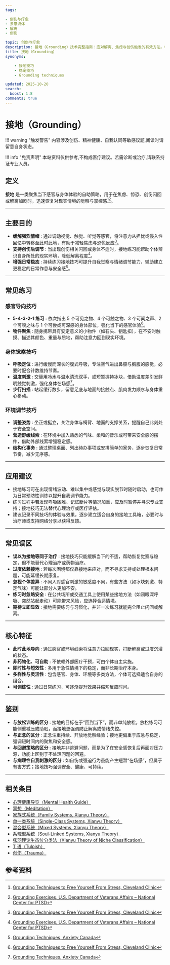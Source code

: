 ```yaml
---
tags:

- 创伤与疗愈
- 多意识体
- 解离
- 创伤

topic: 创伤与疗愈
description: 接地（Grounding）技术完整指南：应对解离、焦虑与创伤触发的有效方法。学习感官觉察、身体定向等实用技巧，重建当下连接
title: 接地（Grounding）
synonyms:

    - 接地技巧
    - 稳定技巧
    - Grounding techniques

updated: 2025-10-20
search:
  boost: 1.8
comments: true
---
```


# 接地（Grounding）

!!! warning "触发警告"
    内容涉及创伤、精神健康、自我认同等敏感议题,阅读时请留意自身状态。

!!! info "免责声明"
    本站资料仅供参考,不构成医疗建议。若需诊断或治疗,请联系持证专业人员。

## 定义

**接地** 是一类聚焦当下感官与身体体验的自助策略，用于在焦虑、惊恐、创伤闪回或解离加剧时，迅速恢复对现实情境的觉察与掌控感[^接地-1][^接地-2]。

---

## 主要目的

- **缓解强烈情绪** : 通过调动视觉、触觉、听觉等感官，将注意力从担忧或侵入性回忆中转移至此时此地，有助于减轻焦虑与恐慌反应[^接地-1]。
- **支持创伤后调节** : 当出现创伤相关闪回或身体不适时，接地练习能帮助个体辨识自身所处的现实环境，降低解离程度[^接地-2]。
- **增强日常稳态** : 持续练习接地技巧可提升自我觉察与情绪调节能力，辅助建立更稳定的日常作息与安全感[^接地-3]。

---

## 常见练习

### 感官导向技巧

- **5-4-3-2-1 练习** : 依次指出 5 个可见之物、4 个可触之物、3 个可闻之声、2 个可嗅之味与 1 个可尝或可深感的身体部位，强化当下的感官体验[^接地-1]。
- **物件聚焦** : 随身携带具有安定意义的小物件（如石头、钥匙扣），在不安时触摸、描述其颜色、重量与质地，帮助注意力回到现实环境。

### 身体觉察技巧

- **呼吸定位** : 进行缓慢而深长的腹式呼吸，专注空气进出鼻腔与胸腹的感觉，必要时配合计数维持节奏。
- **温度刺激** : 交替用冷水与温水清洗双手，或短暂握持冰块，借助温度差引发鲜明触觉刺激，强化身体在场感[^接地-3]。
- **步行扫描** : 站起缓行数步，留意足底与地面的接触点、肌肉发力顺序与身体重心移动。

### 环境调节技巧

- **调整姿势** : 坐正或挺立，关注身体与椅背、地面的支撑关系，提醒自己此刻处于安全空间。
- **营造舒缓线索** : 在环境中加入熟悉的气味、柔和的音乐或可带来安全感的摆件，借助外部线索增强稳定感。
- **结构化事务** : 通过整理桌面、列出待办事项或安排简单的家务，逐步恢复日常节奏，减少无序感。

---

## 应用建议

- 接地练习可在出现情绪波动、难以集中或感觉与现实脱节时随时启动，也可作为日常预防性训练以提升自我调节能力。
- 练习过程中若发现呼吸困难、记忆断片等情况加重，应及时暂停并寻求专业支持；接地技巧无法替代心理治疗或医疗评估。
- 建议记录不同技巧的体验与效果，逐步建立适合自身的接地工具箱，必要时与治疗师或支持网络分享以获得反馈。

---

## 常见误区

- **误以为接地等同于治疗** : 接地技巧只能缓解当下的不适，帮助恢复觉察与稳定，但不能替代心理治疗或药物治疗。
- **过度依赖接地** : 若每次困境都仅靠接地来应对，而不寻求支持或处理根本问题，可能延缓长期康复。
- **忽视个体差异** : 不同人对感官刺激的敏感度不同，有些方法（如冰块刺激、特定气味）可能让部分人更加不安。
- **练习时忽略安全** : 在公共场所或交通工具上使用某些接地方法（如闭眼深呼吸、突然站起走动）可能带来风险，应选择合适情境。
- **期待立即显效** : 接地需要练习与习惯化，并非一次练习就能完全阻止闪回或解离。

---

## 核心特征

- **此时此地导向** : 通过感官或环境线索将注意力拉回现实，打断解离或过度沉浸的状态。
- **非药物化、可自助** : 不依赖外部医疗干预，可由个体自主实施。
- **即时性与短效性** : 多用于急性情境下的稳定，而非长期治疗本身。
- **多样性与灵活性** : 包含感官、身体、环境等多类方法，个体可选择适合自身的组合。
- **可训练性** : 通过日常练习，可逐渐提升效果并缩短反应时间。

---

## 鉴别

- **与放松训练的区分** : 接地的目标在于“回到当下”，而非单纯放松。放松练习可能侧重减压或助眠，而接地更强调防止解离或情绪失控。
- **与正念的区分** : 正念注重持续、开放地觉察经验；接地更偏重于应急与稳定，强调短时间内的聚焦和安全感。
- **与回避策略的区分** : 接地并非逃避问题，而是为了在安全感恢复后再面对压力源，功能上区别于不处理问题的回避。
- **与病理性自我刺激的区分** : 如自伤或强迫行为虽能产生短暂“在场感”，但属于有害方式；接地技巧强调安全、健康、可持续。

---

## 相关条目

- [心理健康导览（Mental Health Guide）](Mental-Health-Guide.md)
- [冥想（Meditation）](Meditation.md)
- [家族式系统（Family Systems, Xianyu Theory）](Family-Systems-Xianyu.md)
- [单一类系统（Single-Class Systems, Xianyu Theory）](Single-Class-Systems-Xianyu.md)
- [混合型系统（Mixed Systems, Xianyu Theory）](Mixed-Systems-Xianyu.md)
- [系魂型系统（Soul-Linked Systems, Xianyu Theory）](Soul-Linked-Systems-Xianyu.md)
- [弦羽理论生态位分类法（Xianyu Theory of Niche Classification）](Xianyu-Theory-Niche-Classification.md)
- [T 语（Tulpish）](Tulpish.md)
- [创伤（Trauma）](Trauma.md)

## 参考资料

[^接地-1]: [Grounding Techniques to Free Yourself From Stress, Cleveland Clinic](https://health.clevelandclinic.org/grounding-techniques/)

[^接地-2]: [Grounding Exercises, U.S. Department of Veterans Affairs – National Center for PTSD](https://www.ptsd.va.gov/self_help/coping/grounding.asp)

[^接地-3]: [Grounding Techniques, Anxiety Canada](https://www.anxietycanada.com/articles/grounding-techniques/)
